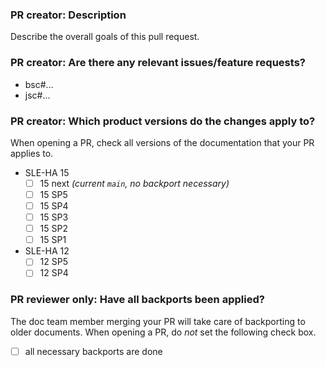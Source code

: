 ### PR creator: Description

Describe the overall goals of this pull request.


### PR creator: Are there any relevant issues/feature requests?

* bsc#...
* jsc#...


### PR creator: Which product versions do the changes apply to?

When opening a PR, check all versions of the documentation that your PR applies to.

- SLE-HA 15
  - [ ] 15 next *(current `main`, no backport necessary)*
  - [ ] 15 SP5
  - [ ] 15 SP4
  - [ ] 15 SP3
  - [ ] 15 SP2
  - [ ] 15 SP1
- SLE-HA 12
  - [ ] 12 SP5
  - [ ] 12 SP4

### PR reviewer only: Have all backports been applied?

The doc team member merging your PR will take care of backporting to older documents.
When opening a PR, do *not* set the following check box.

- [ ] all necessary backports are done
